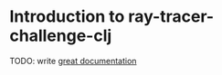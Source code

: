 # Introduction to ray-tracer-challenge-clj

TODO: write [great documentation](http://jacobian.org/writing/what-to-write/)
